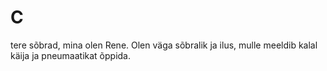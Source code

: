 C
=
tere sõbrad, mina olen Rene. Olen väga sõbralik ja ilus, mulle meeldib kalal käija ja pneumaatikat õppida.
